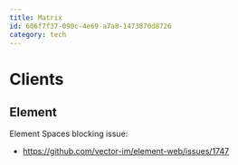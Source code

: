 ```yaml
---
title: Matrix
id: 606f7f37-090c-4e69-a7a8-1473870d8726
category: tech
---
```


# Clients
## Element
Element Spaces blocking issue:
- https://github.com/vector-im/element-web/issues/1747

